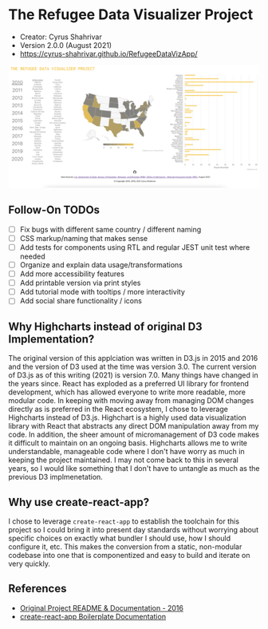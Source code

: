 # The Refugee Data Visualizer Project

- Creator: Cyrus Shahrivar
- Version 2.0.0 (August 2021)
- https://cyrus-shahrivar.github.io/RefugeeDataVizApp/

<img src="./docs/images/desktop-screenshot.png" alt="Screenshot of The Refugee Data Visualizer Application at desktop size" width="650px" />

## Follow-On TODOs
- [ ] Fix bugs with different same country / different naming
- [ ] CSS markup/naming that makes sense
- [ ] Add tests for components using RTL and regular JEST unit test where needed
- [ ] Organize and explain data usage/transformations
- [ ] Add more accessibility features
- [ ] Add printable version via print styles
- [ ] Add tutorial mode with tooltips / more interactivity
- [ ] Add social share functionality / icons

## Why Highcharts instead of original D3 Implementation?
The original version of this applciation was written in D3.js in 2015 and 2016 and the version of D3 used at the time was version 3.0. The current version of D3.js as of this writing (2021) is version 7.0. Many things have changed in the years since. React has exploded as a preferred UI library for frontend development, which has allowed everyone to write more readable, more modular code. In keeping with moving away from managing DOM changes directly as is preferred in the React ecosystem, I chose to leverage Highcharts instead of D3.js. Highchart is a highly used data visualization library with React that abstracts any direct DOM manipulation away from my code. In addition, the sheer amount of micromanagement of D3 code makes it difficult to maintain on an ongoing basis. Highcharts allows me to write understandable, manageable code where I don't have worry as much in keeping the project maintained. I may not come back to this in several years, so I would like something that I don't have to untangle as much as the previous D3 implmenetation.

## Why use create-react-app?
I chose to leverage `create-react-app` to establish the toolchain for this project so I could bring it into present day standards without worrying about specific choices on exactly what bundler I should use, how I should configure it, etc. This makes the conversion from a static, non-modular codebase into one that is componentized and easy to build and iterate on very quickly.

## References
- [Original Project README & Documentation - 2016](./docs/original-project.md)
- [create-react-app Boilerplate Documentation](./docs/create-react-app-boilderplate.md)